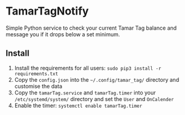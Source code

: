 # TamarTagNotify
Simple Python service to check your current Tamar Tag balance and message you if it drops below a set minimum.

## Install
1. Install the requirements for all users: `sudo pip3 install -r requirements.txt`
2. Copy the `config.json` into the `~/.config/tamar_tag/` directory and customise the data
3. Copy the `tamarTag.service` and `tamarTag.timer` into your `/etc/systemd/system/` directory and set the `User` and `OnCalender`
4. Enable the timer: `systemctl enable tamarTag.timer`
